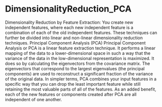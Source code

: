 # DimensionalityReduction_PCA
Dimensionality Reduction by Feature Extraction: You create new independent features, where each new independent feature is a combination of each of the old independent features. These techniques can further be divided into linear and non-linear dimensionality reduction techniques.  Principal Component Analysis (PCA) Principal Component Analysis or PCA is a linear feature extraction technique. It performs a linear mapping of the data to a lower-dimensional space in such a way that the variance of the data in the low-dimensional representation is maximized. It does so by calculating the eigenvectors from the covariance matrix. The eigenvectors that correspond to the largest eigenvalues (the principal components) are used to reconstruct a significant fraction of the variance of the original data.  In simpler terms, PCA combines your input features in a specific way that you can drop the least important feature while still retaining the most valuable parts of all of the features. As an added benefit, each of the new features or components created after PCA are all independent of one another.

